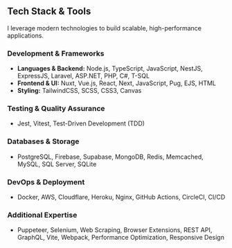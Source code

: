 ## Tech Stack & Tools

I leverage modern technologies to build scalable, high-performance applications.

### Development & Frameworks

- **Languages & Backend:** Node.js, TypeScript, JavaScript, NestJS, ExpressJS, Laravel, ASP.NET, PHP, C#, T-SQL
- **Frontend & UI:** Nuxt, Vue.js, React, Next, JavaScript, Pug, EJS, HTML
- **Styling:** TailwindCSS, SCSS, CSS3, Canvas

### Testing & Quality Assurance

- Jest, Vitest, Test-Driven Development (TDD)

### Databases & Storage

- PostgreSQL, Firebase, Supabase, MongoDB, Redis, Memcached, MySQL, SQL Server, SQLite

### DevOps & Deployment

- Docker, AWS, Cloudflare, Heroku, Nginx, GitHub Actions, CircleCI, CI/CD

### Additional Expertise

- Puppeteer, Selenium, Web Scraping, Browser Extensions, REST API, GraphQL, Vite, Webpack, Performance Optimization, Responsive Design
